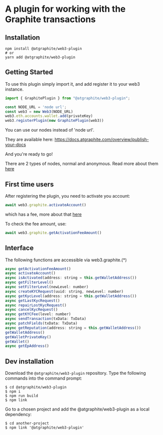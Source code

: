# A plugin for working with the Graphite transactions

## Installation

``` console
npm install @atgraphite/web3-plugin
# or
yarn add @atgraphite/web3-plugin
```

## Getting Started

To use this plugin simply import it, and add register it to your web3 instance.

```js
import { GraphitePlugin } from "@atgraphite/web3-plugin";

const NODE_URL = 'node url';
const web3 = new Web3(NODE_URL)
web3.eth.accounts.wallet.add(privateKey)
web3.registerPlugin(new GraphitePlugin(web3))
```

You can use our nodes instead of 'node url'.

They are available here: https://docs.atgraphite.com/overview/publish-your-docs

And you're ready to go! 

There are 2 types of nodes, normal and anonymous. Read more about them [here](https://docs.atgraphite.com/)

## First time users

After registering the plugin, you need to activate you account:

```js
await web3.graphite.activateAccount()
```

which has a fee, more about that [here](https://docs.atgraphite.com/build-on-graphite/system-contracts/account-activation)


To check the fee amount, use:
```js
await web3.graphite.getActivationFeeAmount()
```

## Interface

The following functions are accessible via web3.graphite.(*)
```js
async getActivationFeeAmount()
async activateAccount()
async isActivated(address: string = this.getWalletAddress())
async getFilterLevel()
async setFilterLevel(newLevel: number)
async createKYCRequest(uuid: string, newLevel: number)
async getKycLevel(address: string = this.getWalletAddress())
async getLastKycRequest()
async repairLostKycRequest()
async cancelKycRequest()
async getKYCFee(level: number)
async sendTransaction(txData: TxData)
async patchFields(txData: TxData)
async getReputation(address: string = this.getWalletAddress())
getWalletAddress()
getWalletPrivateKey()
getWallet()
async getEpAddress()
```

## Dev installation

Download the `@atgraphite/web3-plugin` repository. Type the following commands into the command prompt:

```console
$ cd @atgraphite/web3-plugin
$ npm i
$ npm run build
$ npm link 
```

Go to a chosen project and add the @atgraphite/web3-plugin as a local dependency:

```console
$ cd another-project
$ npm link '@atgraphite/web3-plugin'
```
